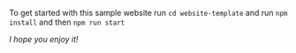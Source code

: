 To get started with this sample website 
run `cd website-template` and run `npm install`
and then `npm run start`

*I hope you enjoy it!*
